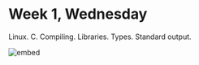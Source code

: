# Week 1, Wednesday

Linux. C. Compiling. Libraries. Types. Standard output.

![embed](https://www.youtube.com/embed/Y2vC3G8qVxw)